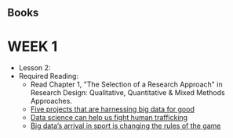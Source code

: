 ## Books

# WEEK 1

* Lesson 2:
* Required Reading:
  * Read Chapter 1, "The Selection of a Research Approach" in Research Design: Qualitative, Quantitative & Mixed Methods Approaches.
  * [Five projects that are harnessing big data for good](https://theconversation.com/five-projects-that-are-harnessing-big-data-for-good-104844)  
  * [Data science can help us fight human trafficking](https://theconversation.com/data-science-can-help-us-fight-human-trafficking-81647)
  * [Big data’s arrival in sport is changing the rules of the game](https://theconversation.com/big-datas-arrival-in-sport-is-changing-the-rules-of-the-game-33519)

